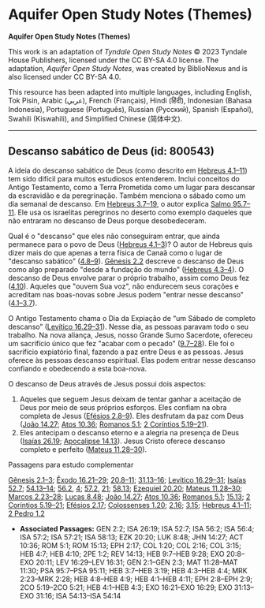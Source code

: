 # Aquifer Open Study Notes (Themes)

**Aquifer Open Study Notes (Themes)**

This work is an adaptation of *Tyndale Open Study Notes* © 2023 Tyndale House Publishers, licensed under the CC BY\-SA 4\.0 license. The adaptation, *Aquifer Open Study Notes*, was created by BiblioNexus and is also licensed under CC BY\-SA 4\.0\.

This resource has been adapted into multiple languages, including English, Tok Pisin, Arabic (عربي), French (Français), Hindi (हिंदी), Indonesian (Bahasa Indonesia), Portuguese (Português), Russian (Русский), Spanish (Español), Swahili (Kiswahili), and Simplified Chinese (简体中文).



--------------------------------

## Descanso sabático de Deus (id: 800543)

A ideia do descanso sabático de Deus (como descrito em [Hebreus 4\.1–11](https://ref.ly/Heb4:1-Heb4:11)) tem sido difícil para muitos estudiosos entenderem. Inclui conceitos do Antigo Testamento, como a Terra Prometida como um lugar para descansar da escravidão e da peregrinação. Também menciona o sábado como um dia semanal de descanso. Em [Hebreus 3\.7–19](https://ref.ly/Heb3:7-Heb3:19), o autor explica [Salmo 95\.7–11](https://ref.ly/Ps95:7-Ps95:11). Ele usa os israelitas peregrinos no deserto como exemplo daqueles que não entraram no descanso de Deus porque desobedeceram.

Qual é o "descanso" que eles não conseguiram entrar, que ainda permanece para o povo de Deus ([Hebreus 4\.1–3](https://ref.ly/Heb4:1-Heb4:3))? O autor de Hebreus quis dizer mais do que apenas a terra física de Canaã como o lugar de "descanso sabático" ([4\.8–9](https://ref.ly/Heb4:8-Heb4:9)). [Gênesis 2\.2](https://ref.ly/Gen2:2) descreve o descanso de Deus como algo preparado "desde a fundação do mundo" ([Hebreus 4\.3–4](https://ref.ly/Heb4:3-Heb4:4)). O descanso de Deus envolve parar o próprio trabalho, assim como Deus fez ([4\.10](https://ref.ly/Heb4:10)). Aqueles que "ouvem Sua voz", não endurecem seus corações e acreditam nas boas\-novas sobre Jesus podem "entrar nesse descanso" ([4\.1–3](https://ref.ly/Heb4:1-Heb4:3),[7](https://ref.ly/Heb4:7)).

O Antigo Testamento chama o Dia da Expiação de “um Sábado de completo descanso” ([Levítico 16\.29–31](https://ref.ly/Lev16:29-Lev16:31)). Nesse dia, as pessoas paravam todo o seu trabalho. Na nova aliança, Jesus, nosso Grande Sumo Sacerdote, ofereceu um sacrifício único que fez "acabar com o pecado" ([9\.7–28](https://ref.ly/Heb9:7-Heb9:28)). Ele foi o sacrifício expiatório final, fazendo a paz entre Deus e as pessoas. Jesus oferece às pessoas descanso espiritual. Elas podem entrar nesse descanso confiando e obedecendo a esta boa\-nova.

O descanso de Deus através de Jesus possui dois aspectos:

1. Aqueles que seguem Jesus deixam de tentar ganhar a aceitação de Deus por meio de seus próprios esforços. Eles confiam na obra completa de Jesus ([Efésios 2\.8–9](https://ref.ly/Eph2:8-Eph2:9)). Eles desfrutam da paz com Deus ([João 14\.27](https://ref.ly/John14:27); [Atos 10\.36](https://ref.ly/Acts10:36); [Romanos 5\.1](https://ref.ly/Rom5:1); [2 Coríntios 5\.19–21](https://ref.ly/2Cor5:19-2Cor5:21)).
2. Eles antecipam o descanso eterno e a alegria na presença de Deus ([Isaías 26\.19](https://ref.ly/Isa26:19); [Apocalipse 14\.13](https://ref.ly/Rev14:13)). Jesus Cristo oferece descanso completo e perfeito ([Mateus 11\.28–30](https://ref.ly/Matt11:28-Matt11:30)).

Passagens para estudo complementar

[Gênesis 2\.1–3](https://ref.ly/Gen2:1-Gen2:3); [Êxodo 16\.21–29](https://ref.ly/Exod16:21-Exod16:29); [20\.8–11](https://ref.ly/Exod20:8-Exod20:11); [31\.13–16](https://ref.ly/Exod31:13-Exod31:16); [Levítico 16\.29–31](https://ref.ly/Lev16:29-Lev16:31); [Isaías 52\.7](https://ref.ly/Isa52:7); [54\.13–14](https://ref.ly/Isa54:13-Isa54:14); [56\.2](https://ref.ly/Isa56:2), [4](https://ref.ly/Isa56:4); [57\.2](https://ref.ly/Isa57:2), [21](https://ref.ly/Isa57:21); [58\.13](https://ref.ly/Isa58:13); [Ezequiel 20\.20](https://ref.ly/Ezek20:20); [Mateus 11\.28–30](https://ref.ly/Matt11:28-Matt11:30); [Marcos 2\.23–28](https://ref.ly/Mark2:23-Mark2:28); [Lucas 8\.48](https://ref.ly/Luke8:48); [João 14\.27](https://ref.ly/John14:27); [Atos 10\.36](https://ref.ly/Acts10:36); [Romanos 5\.1](https://ref.ly/Rom5:1); [15\.13](https://ref.ly/Rom15:13); [2 Coríntios 5\.19–21](https://ref.ly/2Cor5:19-2Cor5:21); [Efésios 2\.17](https://ref.ly/Eph2:17); [Colossenses 1\.20](https://ref.ly/Col1:20); [2\.16](https://ref.ly/Col2:16); [3\.15](https://ref.ly/Col3:15); [Hebreus 4\.1–11](https://ref.ly/Heb4:1-Heb4:11); [2 Pedro 1\.2](https://ref.ly/2Pet1:2)

* **Associated Passages:** GEN 2:2; ISA 26:19; ISA 52:7; ISA 56:2; ISA 56:4; ISA 57:2; ISA 57:21; ISA 58:13; EZK 20:20; LUK 8:48; JHN 14:27; ACT 10:36; ROM 5:1; ROM 15:13; EPH 2:17; COL 1:20; COL 2:16; COL 3:15; HEB 4:7; HEB 4:10; 2PE 1:2; REV 14:13; HEB 9:7–HEB 9:28; EXO 20:8–EXO 20:11; LEV 16:29–LEV 16:31; GEN 2:1–GEN 2:3; MAT 11:28–MAT 11:30; PSA 95:7–PSA 95:11; HEB 3:7–HEB 3:19; HEB 4:3–HEB 4:4; MRK 2:23–MRK 2:28; HEB 4:8–HEB 4:9; HEB 4:1–HEB 4:11; EPH 2:8–EPH 2:9; 2CO 5:19–2CO 5:21; HEB 4:1–HEB 4:3; EXO 16:21–EXO 16:29; EXO 31:13–EXO 31:16; ISA 54:13–ISA 54:14

